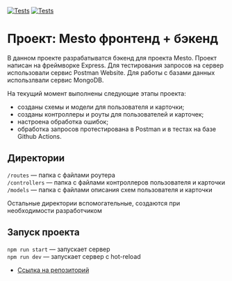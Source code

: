 [![Tests](../../actions/workflows/tests-13-sprint.yml/badge.svg)](../../actions/workflows/tests-13-sprint.yml) [![Tests](../../actions/workflows/tests-14-sprint.yml/badge.svg)](../../actions/workflows/tests-14-sprint.yml)
# Проект: Mesto фронтенд + бэкенд

В данном проекте разрабатыватся бэкенд для проекта Mesto.
Проект написан на фреймворке Express.
Для тестирования запросов на сервер использовали сервис Postman Website.
Для работы с базами данных использлвали сервис MongoDB.

На текущий момент выполнены следующие этапы проекта: 
- созданы схемы и модели для пользователя и карточки;
- созданы контроллеры и роуты для пользователей и карточек;
- настроена обработка ошибок;
- обработка запросов протестирована в Postman и в тестах на базе Github Actions.

## Директории

`/routes` — папка с файлами роутера  
`/controllers` — папка с файлами контроллеров пользователя и карточки   
`/models` — папка с файлами описания схем пользователя и карточки  
  
Остальные директории вспомогательные, создаются при необходимости разработчиком

## Запуск проекта

`npm run start` — запускает сервер   
`npm run dev` — запускает сервер с hot-reload

* [Ссылка на репозиторий](https://github.com/Evgeniy-Dvoeglazov/express-mesto-gha)
